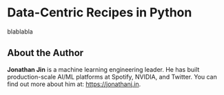 # Data-Centric Recipes in Python

blablabla

## About the Author

**Jonathan Jin** is a machine learning engineering leader. He has built production-scale AI/ML platforms at Spotify, NVIDIA, and Twitter. You can find out more about him at: https://jonathanj.in.